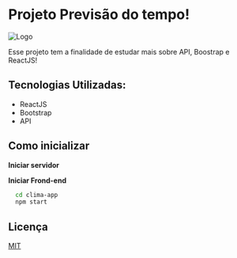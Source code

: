 
# Projeto Previsão do tempo!

![Logo](https://uploaddeimagens.com.br/images/003/858/747/original/nlw.png?1651898960)

Esse projeto tem a finalidade de estudar mais sobre API, Boostrap e ReactJS!

## Tecnologias Utilizadas:

- ReactJS
- Bootstrap
- API

## Como inicializar
**Iniciar servidor**

**Iniciar Frond-end**
```bash
  cd clima-app
  npm start
```
## Licença

[MIT](https://choosealicense.com/licenses/mit/)

